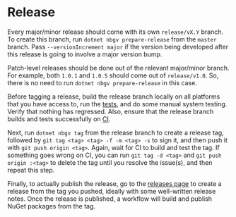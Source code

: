 # Release

Every major/minor release should come with its own `release/vX.Y` branch. To
create this branch, run `dotnet nbgv prepare-release` from the `master` branch.
Pass `--versionIncrement major` if the version being developed after this
release is going to involve a major version bump.

Patch-level releases should be done out of the relevant major/minor branch. For
example, both `1.0.1` and `1.0.5` should come out of `release/v1.0`. So, there
is no need to run `dotnet nbgv prepare-release` in this case.

Before tagging a release, build the release branch locally on all platforms that
you have access to, run the [tests](src/tests), and do some manual system
testing. Verify that nothing has regressed. Also, ensure that the release branch
builds and tests successfully on
[CI](https://github.com/vezel-dev/niru/actions).

Next, run `dotnet nbgv tag` from the release branch to create a release tag,
followed by `git tag <tag> <tag> -f -m <tag> -s` to sign it, and then push it
with `git push origin <tag>`. Again, wait for CI to build and test the tag. If
something goes wrong on CI, you can run `git tag -d <tag>` and
`git push origin :<tag>` to delete the tag until you resolve the issue(s), and
then repeat this step.

Finally, to actually publish the release, go to the
[releases page](https://github.com/vezel-dev/niru/releases) to create a release
from the tag you pushed, ideally with some well-written release notes.
Once the release is published, a workflow will build and publish NuGet packages
from the tag.

